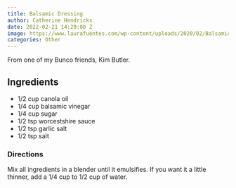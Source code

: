 ```yaml
---
title: Balsamic Dressing
author: Catherine Hendricks
date: 2022-02-21 14:29:00 Z
image: https://www.laurafuentes.com/wp-content/uploads/2020/02/Balsamic-Vinaigrette_square.jpg
categories: Other
---
```


From one of my Bunco friends, Kim Butler. 

## Ingredients
* 1/2 cup canola oil
* 1/4 cup balsamic vinegar
* 1/4 cup sugar
* 1/2 tsp worcestshire sauce
* 1/2 tsp garlic salt
* 1/2 tsp salt

### Directions
Mix all ingredients in a blender until it emulsifies. If you want it a little thinner, add a 1/4 cup to 1/2 cup of water. 
